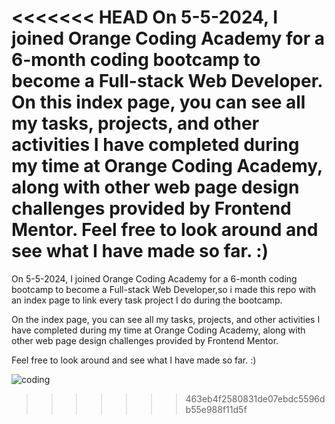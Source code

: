 <<<<<<< HEAD
On 5-5-2024, I joined Orange Coding Academy for a 6-month coding bootcamp to become a Full-stack Web Developer. On this index page, you can see all my tasks, projects, and other activities I have completed during my time at Orange Coding Academy, along with other web page design challenges provided by Frontend Mentor. Feel free to look around and see what I have made so far. :)
=======
On 5-5-2024, I joined Orange Coding Academy for a 6-month coding bootcamp to become a Full-stack Web Developer,so i made this repo with an index page to link every task project I do during the bootcamp.

On the index page, you can see all my tasks, projects, and other activities I have completed during my time at Orange Coding Academy, along with other web page design challenges provided by Frontend Mentor.

Feel free to look around and see what I have made so far. :)

![coding](https://i.pinimg.com/originals/6c/90/28/6c90288d7e10d46d18895f17f420a92c.gif)
>>>>>>> 463eb4f2580831de07ebdc5596db55e988f11d5f
